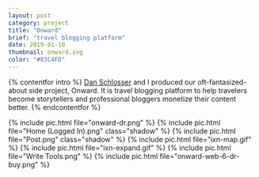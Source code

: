```yaml
---
layout: post
category: project
title: "Onward"
brief: "travel blogging platform"
date: 2019-01-10
thumbnail: onward.svg
color: "#83C4FD"
---
```


{% contentfor intro %}
<a href="https://schlosser.io/">Dan Schlosser</a> and I produced our oft-fantasized-about side project, Onward. It is travel blogging platform to help travelers become storytellers and professional bloggers monetize their content better.
{% endcontentfor %}

{% include pic.html file="onward-dr.png" %}
{% include pic.html file="Home (Logged In).png" class="shadow" %}
{% include pic.html file="Post.png" class="shadow" %}
{% include pic.html file="ixn-map.gif" %}
{% include pic.html file="ixn-expand.gif" %}
{% include pic.html file="Write Tools.png" %}
{% include pic.html file="onward-web-6-dr-buy.png" %}
